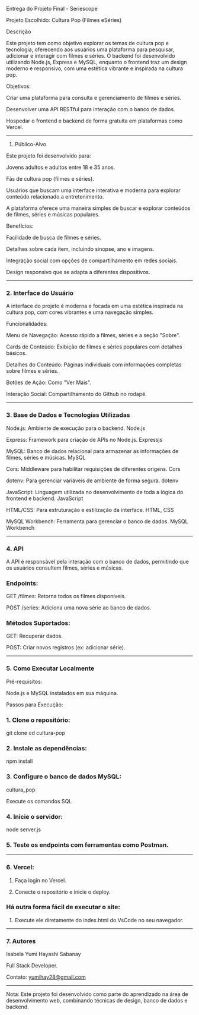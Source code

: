 Entrega do Projeto Final - Seriescope

Projeto Escolhido: Cultura Pop (Filmes eSéries)

Descrição

Este projeto tem como objetivo explorar os temas de cultura pop e tecnologia, oferecendo aos usuários uma plataforma para pesquisar, adicionar e interagir com filmes e séries. O backend foi desenvolvido utilizando Node.js, Express e MySQL, enquanto o frontend traz um design moderno e responsivo, com uma estética vibrante e inspirada na cultura pop.

Objetivos:

Criar uma plataforma para consulta e gerenciamento de filmes e séries.

Desenvolver uma API RESTful para interação com o banco de dados.

Hospedar o frontend e backend de forma gratuita em plataformas como Vercel.



---

1. Público-Alvo

Este projeto foi desenvolvido para:

Jovens adultos e adultos entre 18 e 35 anos.

Fãs de cultura pop (filmes e séries).

Usuários que buscam uma interface interativa e moderna para explorar conteúdo relacionado a entretenimento.


A plataforma oferece uma maneira simples de buscar e explorar conteúdos de filmes, séries e músicas populares.

Benefícios:

Facilidade de busca de filmes e séries.

Detalhes sobre cada item, incluindo sinopse, ano e imagens.

Integração social com opções de compartilhamento em redes sociais.

Design responsivo que se adapta a diferentes dispositivos.



---

### 2. Interface do Usuário

A interface do projeto é moderna e focada em uma estética inspirada na cultura pop, com cores vibrantes e uma navegação simples.

Funcionalidades:

Menu de Navegação: Acesso rápido a filmes, séries e a seção "Sobre".

Cards de Conteúdo: Exibição de filmes e séries populares com detalhes básicos.

Detalhes do Conteúdo: Páginas individuais com informações completas sobre filmes e séries.

Botões de Ação: Como "Ver Mais".

Interação Social: Compartilhamento do Github no rodapé.

---

### 3. Base de Dados e Tecnologias Utilizadas

Node.js: Ambiente de execução para o backend. Node.js

Express: Framework para criação de APIs no Node.js. Expressjs

MySQL: Banco de dados relacional para armazenar as informações de filmes, séries e músicas. MySQL

Cors: Middleware para habilitar requisições de diferentes origens. Cors

dotenv: Para gerenciar variáveis de ambiente de forma segura. dotenv

JavaScript: Linguagem utilizada no desenvolvimento de toda a lógica do frontend e backend. JavaScript

HTML/CSS: Para estruturação e estilização da interface. HTML, CSS

MySQL Workbench: Ferramenta para gerenciar o banco de dados. MySQL Workbench

---

### 4. API

A API é responsável pela interação com o banco de dados, permitindo que os usuários consultem filmes, séries e músicas.

### Endpoints:

GET /filmes: Retorna todos os filmes disponíveis.

POST /series: Adiciona uma nova série ao banco de dados.


### Métodos Suportados:

GET: Recuperar dados.

POST: Criar novos registros (ex: adicionar série).



---

### 5. Como Executar Localmente

Pré-requisitos:

Node.js e MySQL instalados em sua máquina.


Passos para Execução:

### 1. Clone o repositório:

git clone 
cd cultura-pop


### 2. Instale as dependências:

npm install


### 3. Configure o banco de dados MySQL:


cultura_pop

Execute os comandos SQL



###  4. Inicie o servidor:

node server.js


###  5. Teste os endpoints com ferramentas como Postman.




---



### 6. Vercel:

1. Faça login no Vercel.


2. Conecte o repositório e inicie o deploy.

### Há outra forma fácil de executar o site: 

1. Execute ele diretamente do index.html do VsCode no seu navegador.


---

### 7. Autores

Isabela Yumi Hayashi Sabanay

Full Stack Developer.

Contato: yumihay28@gmail.com



---

Nota: Este projeto foi desenvolvido como parte do aprendizado na área de desenvolvimento web, combinando técnicas de design, banco de dados e backend.
